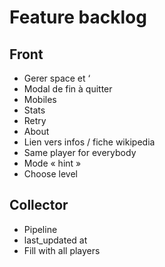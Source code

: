 # Feature backlog

## Front
* Gerer space et ‘
* Modal de fin à quitter
* Mobiles
* Stats
* Retry
* About
* Lien vers infos / fiche wikipedia
* Same player for everybody
* Mode « hint »
* Choose level

## Collector
* Pipeline
* last_updated at
* Fill with all players
